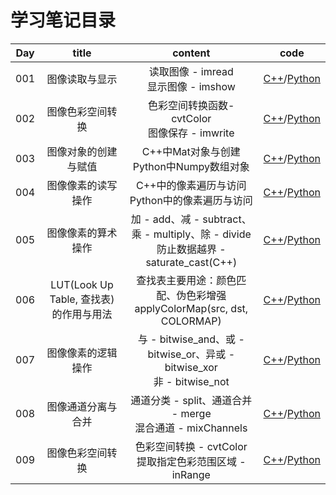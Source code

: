 <!--
 * @Author       : Bingqiang Zhou
 * @Date         : 2021-01-24 18:15:02
 * @LastEditors  : Bingqiang Zhou
 * @LastEditTime : 2021-02-01 01:05:00
 * @Description  : 
-->

# 学习笔记目录

| Day | title | content | code |
| :---: | :---: | :---: | :---: |
| 001 | 图像读取与显示 | 读取图像 - imread</br>显示图像 - imshow | [C++](../../CPP/codes/day001.cpp)/[Python](../../Python/day001.py)
| 002 | 图像色彩空间转换 | 色彩空间转换函数- cvtColor </br> 图像保存 - imwrite | [C++](../../CPP/codes/day002.cpp)/[Python](../../Python/day002.py)|
| 003 | 图像对象的创建与赋值 | C++中Mat对象与创建 </br> Python中Numpy数组对象 | [C++](../../CPP/codes/day003.cpp)/[Python](../../Python/day003.py)|
| 004 | 图像像素的读写操作 | C++中的像素遍历与访问 </br> Python中的像素遍历与访问 | [C++](../../CPP/codes/day004.cpp)/[Python](../../Python/day004.py)|
| 005 | 图像像素的算术操作 | 加 - add、减 - subtract、乘 - multiply、除 - divide </br> 防止数据越界 - saturate_cast(C++) | [C++](../../CPP/codes/day005.cpp)/[Python](../../Python/day005.py)
| 006 | LUT(Look Up Table, 查找表)的作用与用法 | 查找表主要用途：颜色匹配、伪色彩增强 </br> applyColorMap(src, dst, COLORMAP) | [C++](../../CPP/codes/day006.cpp)/[Python](../../Python/day006.py)|
| 007 | 图像像素的逻辑操作 | 与 - bitwise_and、或 - bitwise_or、异或 - bitwise_xor </br> 非 - bitwise_not | [C++](../../CPP/codes/day007.cpp)/[Python](../../Python/day007.py)|
| 008 | 图像通道分离与合并 |  通道分类 - split、通道合并 - merge </br> 混合通道 - mixChannels | [C++](../../CPP/codes/day008.cpp)/[Python](../../Python/day008.py) |
| 009 | 图像色彩空间转换 |  色彩空间转换 - cvtColor </br> 提取指定色彩范围区域 - inRange | [C++](../../CPP/codes/day009.cpp)/[Python](../../Python/day009.py) |
